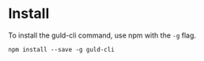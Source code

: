 # Install

To install the guld-cli command, use npm with the `-g` flag.

`npm install --save -g guld-cli`
